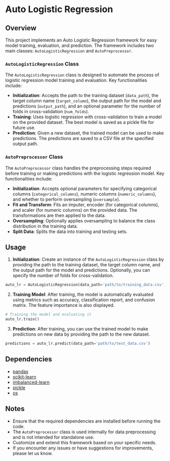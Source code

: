 # Auto Logistic Regression

## Overview
This project implements an Auto Logistic Regression framework for easy model training, evaluation, and prediction. The framework includes two main classes: `AutoLogisticRegression` and `AutoPreprocessor`. 

### `AutoLogisticRegression` Class
The `AutoLogisticRegression` class is designed to automate the process of logistic regression model training and evaluation. Key functionalities include:
- **Initialization**: Accepts the path to the training dataset (`data_path`), the target column name (`target_column`), the output path for the model and predictions (`output_path`), and an optional parameter for the number of folds in cross-validation (`num_folds`).
- **Training**: Uses logistic regression with cross-validation to train a model on the provided dataset. The best model is saved as a pickle file for future use.
- **Prediction**: Given a new dataset, the trained model can be used to make predictions. The predictions are saved to a CSV file at the specified output path.

### `AutoPreprocessor` Class
The `AutoPreprocessor` class handles the preprocessing steps required before training or making predictions with the logistic regression model. Key functionalities include:
- **Initialization**: Accepts optional parameters for specifying categorical columns (`categorical_columns`), numeric columns (`numeric_columns`), and whether to perform oversampling (`oversample`).
- **Fit and Transform**: Fits an imputer, encoder (for categorical columns), and scaler (for numeric columns) on the provided data. The transformations are then applied to the data.
- **Oversampling**: Optionally applies oversampling to balance the class distribution in the training data.
- **Split Data**: Splits the data into training and testing sets.

## Usage
1. **Initialization**: Create an instance of the `AutoLogisticRegression` class by providing the path to the training dataset, the target column name, and the output path for the model and predictions. Optionally, you can specify the number of folds for cross-validation.

```python
auto_lr = AutoLogisticRegression(data_path='path/to/training_data.csv', target_column='target', output_path='output', num_folds=5)
```
2. **Training Model**: After training, the model is automatically evaluated using metrics such as accuracy, classification report, and confusion matrix. The feature importance is also displayed.

```python
# Training the model and evaluating it
auto_lr.train()
```
3. **Prediction**: After training, you can use the trained model to make predictions on new data by providing the path to the new dataset.
```python
predictions = auto_lr.predict(data_path='path/to/test_data.csv')
```
## Dependencies
- [pandas](https://pandas.pydata.org/)
- [scikit-learn](https://scikit-learn.org/)
- [imbalanced-learn](https://imbalanced-learn.org/)
- [pickle](https://docs.python.org/3/library/pickle.html)
- [os](https://docs.python.org/3/library/os.html)

## Notes
- Ensure that the required dependencies are installed before running the code.
- The `AutoPreprocessor` class is used internally for data preprocessing and is not intended for standalone use.
- Customize and extend this framework based on your specific needs.
- If you encounter any issues or have suggestions for improvements, please let us know.
